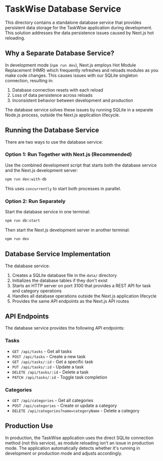 # TaskWise Database Service

This directory contains a standalone database service that provides persistent data storage for the TaskWise application during development. This solution addresses the data persistence issues caused by Next.js hot reloading.

## Why a Separate Database Service?

In development mode (`npm run dev`), Next.js employs Hot Module Replacement (HMR) which frequently refreshes and reloads modules as you make code changes. This causes issues with our SQLite singleton connection, resulting in:

1. Database connection resets with each reload
2. Loss of data persistence across reloads
3. Inconsistent behavior between development and production

The database service solves these issues by running SQLite in a separate Node.js process, outside the Next.js application lifecycle.

## Running the Database Service

There are two ways to use the database service:

### Option 1: Run Together with Next.js (Recommended)

Use the combined development script that starts both the database service and the Next.js development server:

```bash
npm run dev:with-db
```

This uses `concurrently` to start both processes in parallel.

### Option 2: Run Separately

Start the database service in one terminal:

```bash
npm run db:start
```

Then start the Next.js development server in another terminal:

```bash
npm run dev
```

## Database Service Implementation

The database service:

1. Creates a SQLite database file in the `data/` directory
2. Initializes the database tables if they don't exist
3. Starts an HTTP server on port 3100 that provides a REST API for task and category operations
4. Handles all database operations outside the Next.js application lifecycle
5. Provides the same API endpoints as the Next.js API routes

## API Endpoints

The database service provides the following API endpoints:

### Tasks

- `GET /api/tasks` - Get all tasks
- `POST /api/tasks` - Create a new task
- `GET /api/tasks/:id` - Get a specific task
- `PUT /api/tasks/:id` - Update a task
- `DELETE /api/tasks/:id` - Delete a task
- `PATCH /api/tasks/:id` - Toggle task completion

### Categories

- `GET /api/categories` - Get all categories
- `POST /api/categories` - Create or update a category
- `DELETE /api/categories?name=categoryName` - Delete a category

## Production Use

In production, the TaskWise application uses the direct SQLite connection method (not this service), as module reloading isn't an issue in production mode. The application automatically detects whether it's running in development or production mode and adjusts accordingly. 